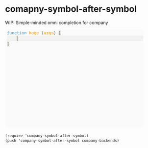 # comapny-symbol-after-symbol

WIP: Simple-minded omni completion for company

![screencast](./screencast.gif)

``` emacs-lisp
(require 'company-symbol-after-symbol)
(push 'company-symbol-after-symbol company-backends)
```
